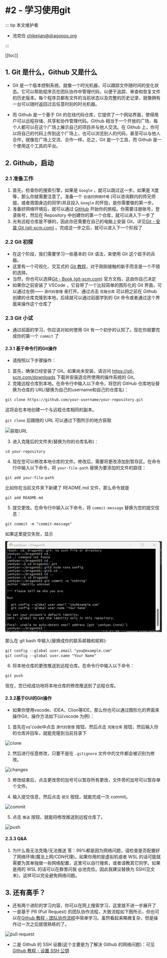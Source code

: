 # #2 - 学习使用git

::: tip 本文维护者

- 池克俭 <chikejian@dragonos.org>

:::

[[toc]]

## 1. Git 是什么，Github 又是什么

- Git 是一个版本控制系统，就像一个时光机器，可以跟踪文件随时间的变化状态。它可以帮助程序员在团队协作中管理代码，以便于追踪、审查和恢复文件的历史版本。每个程序员都有文件的当前状态以及完整的历史记录，就像拥有一台可以随时返回过去任意时刻的时光机器。

- 而 Github 是一个基于 Git 的在线代码仓库，它提供了一个网站界面，使得用户可以远程存储、共享和协作管理代码。Github 相当于一个开放的广场，每个人都可以在这个广场上展示自己的项目并与他人交流。在 Github 上，你可以将自己的代码上传到这个广场上，也可以浏览别人的代码，甚至可以与他人合作，就像在广场上交流、合作一样。总之，Git 是一个工具，而 Github 是一个使用这个工具的平台。

## 2. Github，启动

### 2.1 准备工作

1. 首先，检查你的搜索引擎，如果是 `Google` ，就可以跳过这一步。如果是 X度 等，那么你就需要注意了。准备一个 `合适的网络环境` (可以咨询群内的师兄师姐，或者周围身边的同学)并且投入 `Google` 的怀抱，是你需要做的第一步。
2. 准备好网络环境后，就可以通过 [GitHub](https://github.com/) 开始你的旅程。你需要注册账号，登录账号，然后在 Repository 中创建你的第一个仓库，就可以进入下一步了
3. 光有远程仓库是不够的，因此你还需要在自己的电脑上安装 Git，详见[Git - 安装 Git (git-scm.com)](https://git-scm.com/book/zh/v2/%E8%B5%B7%E6%AD%A5-%E5%AE%89%E8%A3%85-Git) 。完成这一步之后，就可以进入下一个阶段了

### 2.2 Git 初探

- 在这个阶段，我们需要学习一些基本的 Git 语法，来使用 Git 这个趁手的兵器。
- 这里有一个可视化、交互式的 [Git 教程](https://oschina.gitee.io/learn-git-branching/)，对于刚刚接触的新手而言是一个不错的选择。
- 当然，你也可以选择[Git - Book (git-scm.com)](https://git-scm.com/book/zh/v2) 官方文档，这由你自己决定
- 如果你之前安装了 VSCode ，它自带了一个比较简单的图形化的 Git 界面，可以通过左侧—— `源代码管理` 来打开。通过点击 `克隆仓库` 可以把之前在 Github 创建的仓库克隆到本地，后续就可以通过前面学到的 Git 命令或者通过这个界面来操作这个仓库了

### 2.3 Git 小试

- 通过前面的学习，你应该对如何使用 Git 有一个初步的认知了。现在你就要完成你的第一个 `commit` 了

#### 2.3.1 基于命令行的Git操作
- 请按照以下步骤操作：

1. 首先，确保已经安装了 Git。如果尚未安装，请访问 <https://git-scm.com/downloads> 下载并安装适合所使用的操作系统的 Git。
2. 克隆远程仓库到本地。在命令行中输入以下命令，将您的 GitHub 仓库地址替换为仓库的 URL(替换为自己的username和自己的仓库名)：

```  
git clone https://github.com/your-username/your-repository.git  
```

这将会在本地创建一个与远程仓库相同的副本。

`git clone` 后跟随的 URL 可以通过下图所示的地方获取

 ![获取URL](./image/image.png)
 
3. 进入克隆后的文件夹(替换为你的仓库名称)：

```  
cd your-repository  
```

4. 现在您可以修改本地仓库的文件。修改后，需要将更改添加到暂存区。在命令行中输入以下命令，将 `your-file-path` 替换为要添加的文件的路径：

```  
git add your-file-path  
```
比如你在当前文件夹下新建了 README.md 文件，那么命令就是

```
git add README.md
```
5. 提交更改。在命令行中输入以下命令，将 `commit-message` 替换为您的提交信息：

```  
git commit -m "commit-message"  
```
如果这里提交失败，显示

![Q1](./image/Q1.png)

那么在 git bash 中输入(替换成你的联系邮箱和昵称):

```
git config --global user.email "you@example.com"
git config --global user.name "Your Name"
```

6. 将本地仓库的更改推送到远程仓库。在命令行中输入以下命令：

```  
git push  
```

现在，您已经成功地将本地仓库的修改推送到了远程仓库。

#### 2.3.2基于GUI的Git操作

- 如果你使用vscode、IDEA、Clion等IDE，那么你也可以通过图形化的界面来操作Git，操作方法如下(以vscode 为例)：

1. 首先在vs'code中点击 `源代码管理` 按钮，然后点击 `克隆仓库` 按钮，然后输入你的仓库并回车，就能克隆到当前目录下


![clone](./image/image-1.png)

2. 然后进行任意修改，只要不是在 `.gitignore` 文件中的文件都会被识别为修改。

![changes](./image/image-2.png)

3. 修改结束后，点击更改旁的加号可以暂存所有更改，文件旁的加号可以暂存单个文件。


4. 输入提交信息，然后点击 `提交` 按钮，就能完成一次 commit。

![commit](./image/image-3.png)

5. 点击 `推送` 按钮，就能将修改推送到远程仓库了。

![push](./image/image-4.png)

#### 2.3.3 Q&A

1. 为什么我无法克隆/无法推送
答：99%都是因为网络问题，请检查是否配置好了网络环境(魔法上网/CDN代理)。如果你用的是虚拟机或者 WSL 的话可能就需要为其单独做一些网络配置，这里可以自行搜索，或者请教其它同学。如果是用的 WSL 的话可以在群里问我 @池克俭。因此我建议替换为 SSH(见文末)，这样可以完全避免网络问题。





## 3. 还有高手？

- 还有两个进阶的学习内容，你可以在网上搜索学习，这里就不进一步展开了
- 一是基于 PR (Pull Request) 的团队协作流程，大致流程如下图所示，你也可以在[Github 教程 - 团队协作流程](https://www.cnblogs.com/eyunhua/p/13215936.html)中简单学习。虽然看起来略微复杂，但是操作过一次之后就很熟练的了。


![pull request](./image/image-5.png)

- 二是 Github 的 SSH 设置(这个主要是为了解决 Github 的网络问题)：可见 [Github 教程 - 设置 SSH 公钥](https://www.cnblogs.com/leonliuo/p/16295806.html)
